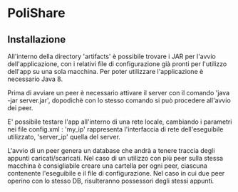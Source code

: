 # PoliShare

## Installazione

All'interno della directory 'artifacts' è possibile trovare i JAR per l'avvio dell'applicazione, con i relativi file di configurazione già pronti per l'utilizzo dell'app su una sola macchina. Per poter utilizzare l'applicazione è necessario Java 8.

Prima di avviare un peer è necessario attivare il server con il comando 'java -jar server.jar', dopodichè con lo stesso comando si può procedere all'avvio dei peer.

E' possibile testare l'app all'interno di una rete locale, cambiando i parametri nei file config.xml : 'my_ip' rappresenta l'interfaccia di rete dell'eseguibile utilizzato, 'server_ip' quella del server.

L'avvio di un peer genera un database che andrà a tenere traccia degli appunti caricati/scaricati. Nel caso di un utilizzo con più peer sulla stessa macchina è consigliabile creare una cartella per ogni peer, ciascuna contenente l'eseguibile e il file di configurazione. Nel caso in cui due peer operino con lo stesso DB, risulteranno possessori degli stessi appunti.
